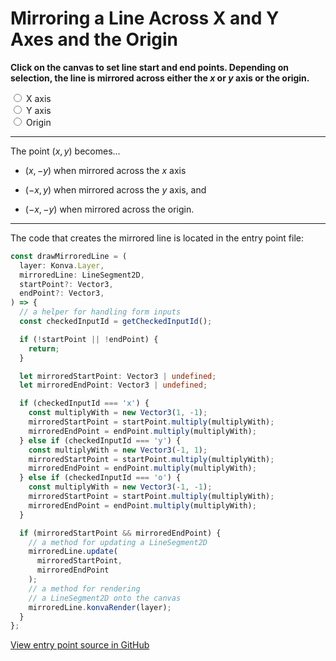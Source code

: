 # Mirroring a Line Across X and Y Axes and the Origin

**Click on the canvas to set line start and end points. Depending
on selection, the line is mirrored across either the $x$ or $y$ axis or
the origin.**

<div>
  <div class="custom-control custom-radio">
    <input type="radio" id="x" name="mirroracross" class="custom-control-input" />
    <label class="custom-control-label" for="x">X axis</label>
  </div>
</div>

<div>
  <div class="custom-control custom-radio">
    <input type="radio" id="y" name="mirroracross" class="custom-control-input" />
    <label class="custom-control-label" for="y">Y axis</label>
  </div>
</div>

<div>
  <div class="custom-control custom-radio">
    <input type="radio" id="o" name="mirroracross" class="custom-control-input" />
    <label class="custom-control-label" for="o">Origin</label>
  </div>
</div>

<hr />

The point $(x, y)$ becomes...

- $(x, -y)$ when mirrored across the $x$ axis

- $(-x, y)$ when mirrored across the $y$ axis, and

- $(-x, -y)$ when mirrored across the origin.

<hr />

The code that creates the mirrored line is located in the entry point file:

```typescript
const drawMirroredLine = (
  layer: Konva.Layer,
  mirroredLine: LineSegment2D,
  startPoint?: Vector3,
  endPoint?: Vector3,
) => {
  // a helper for handling form inputs
  const checkedInputId = getCheckedInputId();

  if (!startPoint || !endPoint) {
    return;
  }

  let mirroredStartPoint: Vector3 | undefined;
  let mirroredEndPoint: Vector3 | undefined;

  if (checkedInputId === 'x') {
    const multiplyWith = new Vector3(1, -1);
    mirroredStartPoint = startPoint.multiply(multiplyWith);
    mirroredEndPoint = endPoint.multiply(multiplyWith);
  } else if (checkedInputId === 'y') {
    const multiplyWith = new Vector3(-1, 1);
    mirroredStartPoint = startPoint.multiply(multiplyWith);
    mirroredEndPoint = endPoint.multiply(multiplyWith);
  } else if (checkedInputId === 'o') {
    const multiplyWith = new Vector3(-1, -1);
    mirroredStartPoint = startPoint.multiply(multiplyWith);
    mirroredEndPoint = endPoint.multiply(multiplyWith);
  }

  if (mirroredStartPoint && mirroredEndPoint) {
    // a method for updating a LineSegment2D
    mirroredLine.update(
      mirroredStartPoint,
      mirroredEndPoint
    );
    // a method for rendering
    // a LineSegment2D onto the canvas
    mirroredLine.konvaRender(layer);
  }
};
```

[View entry point source in GitHub](https://github.com/mkkekkonen/TS-Math/blob/master/math/src/entryPoints/1_1_3_mirroraxes.ts)
